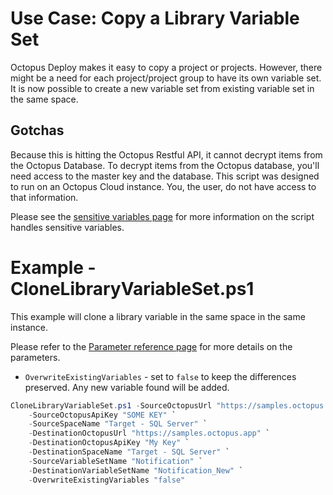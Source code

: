 # Use Case: Copy a Library Variable Set

Octopus Deploy makes it easy to copy a project or projects.  However, there might be a need for each project/project group to have its own variable set.  It is now possible to create a new variable set from existing variable set in the same space.

## Gotchas
Because this is hitting the Octopus Restful API, it cannot decrypt items from the Octopus Database.  To decrypt items from the Octopus database, you'll need access to the master key and the database.  This script was designed to run on an Octopus Cloud instance.  You, the user, do not have access to that information.  

Please see the [sensitive variables page](SensitiveVariables.md) for more information on the script handles sensitive variables.

# Example - CloneLibraryVariableSet.ps1
This example will clone a library variable in the same space in the same instance.  

Please refer to the [Parameter reference page](CloneLibraryVariableSetParameterReference.md) for more details on the parameters.

- `OverwriteExistingVariables` - set to `false` to keep the differences preserved.  Any new variable found will be added.

```PowerShell
CloneLibraryVariableSet.ps1 -SourceOctopusUrl "https://samples.octopus.app" `
    -SourceOctopusApiKey "SOME KEY" `
    -SourceSpaceName "Target - SQL Server" `
    -DestinationOctopusUrl "https://samples.octopus.app" `
    -DestinationOctopusApiKey "My Key" `
    -DestinationSpaceName "Target - SQL Server" `
    -SourceVariableSetName "Notification" `
    -DestinationVariableSetName "Notification_New" `
    -OverwriteExistingVariables "false"         
```